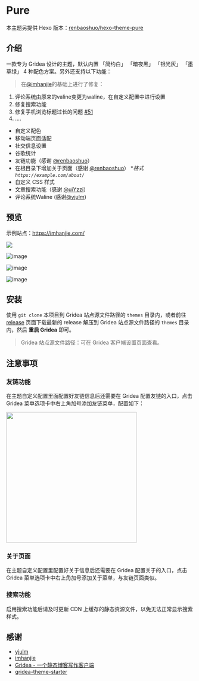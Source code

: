 # Pure

本主题另提供 Hexo 版本：[renbaoshuo/hexo-theme-pure](https://github.com/renbaoshuo/hexo-theme-pure)

## 介绍

一款专为 Gridea 设计的主题，默认内置 「简约白」 「暗夜黑」 「银光灰」 「墨草绿」 4 种配色方案。另外还支持以下功能：
> 在[@imhanjie](https://github.com/imhanjie/)的基础上进行了修复：
1. 评论系统由原来的valine变更为waline，在自定义配置中进行设置
2. 修复搜索功能
3. 修复手机浏览标题过长的问题 [#51](https://github.com/imhanjie/gridea-theme-pure/issues/51)
4. ....

- 自定义配色
- 移动端页面适配
- 社交信息设置
- 谷歌统计
- 友链功能（感谢 [@renbaoshuo](https://github.com/renbaoshuo)）
- 在根目录下增加关于页面（感谢 [@renbaoshuo](https://github.com/renbaoshuo)） **格式 `https://example.com/about/`*
- 自定义 CSS 样式
- 文章搜索功能（感谢 [@uiYzzi](https://github.com/uiYzzi)）
- 评论系统Waline (感谢[@yjulm](https://github.com/yjulm))

## 预览

示例站点：<https://imhanjie.com/>

![](https://user-images.githubusercontent.com/47095648/125601864-48e2d557-4600-4477-afbc-f8a4af533a10.png)

![image](https://user-images.githubusercontent.com/47095648/125601910-46d476b4-62d8-44f9-9e4b-cc1191b90463.png)

![image](https://user-images.githubusercontent.com/47095648/125601949-aad6492e-9ebd-4db6-a40c-70f9573f9ba1.png)

![image](https://user-images.githubusercontent.com/47095648/125601977-ab1188d1-9260-449e-be50-006d68df6aa3.png)

## 安装

使用 `git clone` 本项目到 Gridea 站点源文件路径的 `themes` 目录内，或者前往 [release](https://github.com/imhanjie/gridea-theme-pure/releases) 页面下载最新的 release 解压到 Gridea 站点源文件路径的 `themes` 目录内，然后 **重启  Gridea** 即可。

>  Gridea 站点源文件路径：可在 Gridea 客户端设置页面查看。

## 注意事项

### 友链功能

在主题自定义配置里面配置好友链信息后还需要在 Gridea 配置友链的入口，点击 Gridea 菜单选项卡中右上角加号添加友链菜单，配置如下：

<img src="https://user-images.githubusercontent.com/47095648/125602041-c2cff23f-c549-41af-8b3d-6503f260d7c1.png" width="350px" />

### 关于页面

在主题自定义配置里配置好关于信息后还需要在 Gridea 配置关于的入口，点击 Gridea 菜单选项卡中右上角加号添加关于菜单，与友链页面类似。

### 搜索功能

启用搜索功能后请及时更新 CDN 上缓存的静态资源文件，以免无法正常显示搜索样式。

## 感谢
- [yjulm](https://github.com/yjulm)
- [imhanjie](https://github.com/imhanjie)
- [Gridea - 一个静态博客写作客户端](https://gridea.dev/)
- [gridea-theme-starter](https://github.com/getgridea/gridea-theme-starter)

